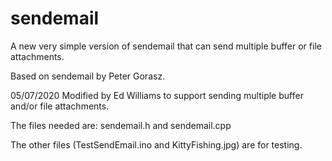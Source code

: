 # sendemail
A new very simple version of sendemail that can send multiple buffer or file attachments.

Based on sendemail by Peter Gorasz.

05/07/2020  Modified by Ed Williams to support sending multiple buffer and/or file attachments. 

The files needed are: sendemail.h and sendemail.cpp

The other files (TestSendEmail.ino and KittyFishing.jpg) are for testing.

